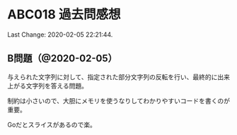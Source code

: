 # ABC018 過去問感想

Last Change: 2020-02-05 22:21:44.

## B問題（@2020-02-05）

与えられた文字列に対して、指定された部分文字列の反転を行い、最終的に出来上がる文字列を答える問題。

制約は小さいので、大胆にメモリを使うなりしてわかりやすいコードを書くのが重要。

Goだとスライスがあるので楽。

